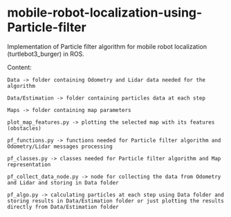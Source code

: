 # mobile-robot-localization-using-Particle-filter
Implementation of Particle filter algorithm for mobile robot localization (turtlebot3_burger) in ROS.

Content:

    Data -> folder containing Odometry and Lidar data needed for the algorithm
    
    Data/Estimation -> folder containing particles data at each step
    
    Maps -> folder containing map parameters
    
    plot_map_features.py -> plotting the selected map with its features (obstacles)
    
    pf_functions.py -> functions needed for Particle filter algorithm and Odometry/Lidar messages processing 
    
    pf_classes.py -> classes needed for Particle filter algorithm and Map representation
    
    pf_collect_data_node.py -> node for collecting the data from Odometry and Lidar and storing in Data folder 
    
    pf_algo.py -> calculating particles at each step using Data folder and storing results in Data/Estimation folder or just plotting the results directly from Data/Estimation folder
    
    
    

